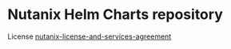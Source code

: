# Nutanix Helm Charts repository

License
[nutanix-license-and-services-agreement](nutanix-license-and-services-agreement.pdf)
